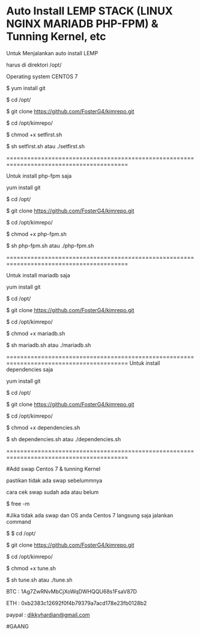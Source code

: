 # Auto Install LEMP STACK (LINUX NGINX MARIADB PHP-FPM) & Tunning Kernel, etc

Untuk Menjalankan auto install LEMP

harus di direktori /opt/

Operating system CENTOS 7


$ yum install git

$ cd /opt/

$ git clone https://github.com/FosterG4/kimrepo.git

$ cd /opt/kimrepo/

$ chmod +x setfirst.sh

$ sh setfirst.sh atau ./setfirst.sh

=========================================================================================

Untuk install php-fpm saja

 yum install git

$ cd /opt/

$ git clone https://github.com/FosterG4/kimrepo.git

$ cd /opt/kimrepo/

$ chmod +x php-fpm.sh

$ sh php-fpm.sh atau ./php-fpm.sh

=========================================================================================

Untuk install mariadb saja

 yum install git

$ cd /opt/

$ git clone https://github.com/FosterG4/kimrepo.git

$ cd /opt/kimrepo/

$ chmod +x mariadb.sh

$ sh mariadb.sh atau ./mariadb.sh

=========================================================================================
Untuk install dependencies saja

 yum install git

$ cd /opt/

$ git clone https://github.com/FosterG4/kimrepo.git

$ cd /opt/kimrepo/

$ chmod +x dependencies.sh

$ sh dependencies.sh atau ./dependencies.sh

=========================================================================================


#Add swap Centos 7 & tunning Kernel

pastikan tidak ada swap sebelummnya

cara cek swap sudah ada atau belum

$ free -m

#Jika tidak ada swap dan OS anda Centos 7 langsung saja jalankan command

$ $ cd /opt/

$ git clone https://github.com/FosterG4/kimrepo.git

$ cd /opt/kimrepo/

$ chmod +x tune.sh

$ sh tune.sh atau ./tune.sh











BTC : 1Ag7ZwRNvMbCjXoWqDWHQQU68s1FsaV87D

ETH : 0xb2383c12692f0f4b79379a7acd178e23fb0128b2

paypal : dikkyhardian@gmail.com




#GAANG
